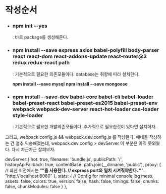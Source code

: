 <h1>작성순서</h1>
<ul>
  <li value=1>
    <h3>npm init --yes</h3>
    <p>: 바로 package를 생성해준다.
  </li>
  <li value=2>
    <h3>npm install --save express axios babel-polyfill body-parser react react-dom react-addons-update react-router@3 redux redux-react path</h3>
    <p>: 기본적으로 필요한 의존모듈이다. database는 취향에 따라 설치한다.</p>
    <strong>npm install --save mysql</strong>
    <strong>npm install --save mongoose</strong>
  </li>
  <li value=3>
    <h3>npm install --save-dev babel-core babel-cli babel-loader babel-preset-react babel-preset-es2015 babel-preset-env webpack webpack-dev-server react-hot-loader css-loader style-loader</h3>
    <p>: 기본적으로 필요한 개발의존모듈이다. 추가적으로 필요한것이 있다면 설치하자.</p>
  </li>
</ul>


그리고, webpack.config.js && webpack.dev.config.js 를 작성한다.
얘네들 작성하는 건 얼추 익숭해졌는데, webpack.dev.config > devServer 이 부분은 아직 못외웠다.
다시 차근차근 살펴보자.

devServer:{
    hot: true,
    filename: 'bundle.js',
    publicPath: '/',
    historyApiFallback: true,
    contentBase: path.join(__dirname, 'public'),
    proxy: {
      // 최신 버전에서는 "**"을 사용한다.
      // express port와 일치 시켜줘야한다.
      "**": "http://localhost:8080"
    },
    stats: {
      // Config for minimal console.log mess.
      assets: false,
      colors: true,
      version: false,
      hash: false,
      timings: false,
      chunks: false,
      chunkModules: false
    }
  },